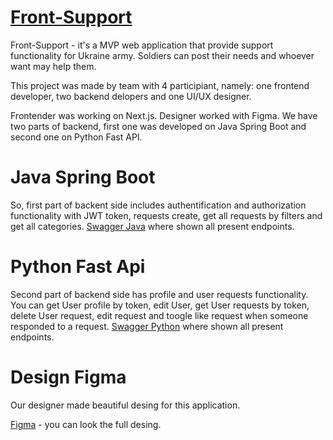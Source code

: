 # [Front-Support](https://frontsupport.pp.ua/)
Front-Support - it's a MVP web application that provide support functionality for Ukraine army. Soldiers can post their needs and whoever want may help them.

This project was made by team with 4 participiant, namely: one frontend developer, two backend delopers and one UI/UX designer.

Frontender was working on Next.js. Designer worked with Figma. We have two parts of backend, first one was developed on Java Spring Boot and second one on Python Fast API.

# Java Spring Boot
So, first part of backent side includes authentification and authorization functionality with JWT token, requests create, get all requests by filters and get all categories. [Swagger Java](https://api.frontsupport.pp.ua/v1/swagger-ui/index.html) where shown all present endpoints.

# Python Fast Api
Second part of backend side has profile and user requests functionality. You can get User profile by token, edit User, get User requests by token, delete User request, edit request and toogle like request when someone responded to a request. [Swagger Python](https://api.frontsupport.pp.ua/v2/docs) where shown all present endpoints.

# Design Figma
Our designer made beautiful desing for this application.

[Figma](https://www.figma.com/file/4eHN8h310IeMXWXblBix87/FrontSupport?type=design&node-id=0%3A1&mode=design&t=id6qnms4JEt7jtA1-1) - you can look the full desing.
